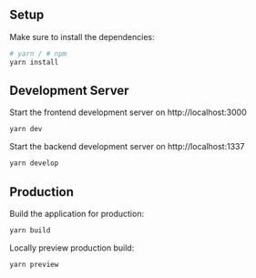 ## Setup

Make sure to install the dependencies:

```bash
# yarn / # npm
yarn install
```

## Development Server

Start the frontend development server on http://localhost:3000

```bash
yarn dev
```

Start the backend development server on http://localhost:1337

```bash
yarn develop
```

## Production

Build the application for production:

```bash
yarn build
```

Locally preview production build:

```bash
yarn preview
```
